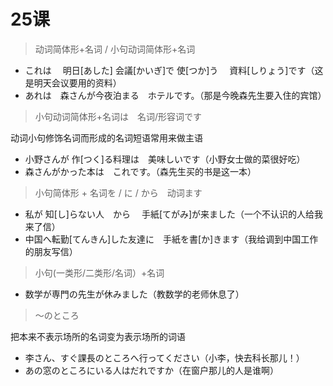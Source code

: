 # 25课

> 动词简体形+名词 / 小句动词简体形+名词

- これは　 明日[あした] 会議[かいぎ]で 使[つか]う　 資料[しりょう]です（这是明天会议要用的资料）
- あれは　森さんが今夜泊まる　ホテルです。（那是今晚森先生要入住的宾馆）



> 小句动词简体形+名词は　名词/形容词です

动词小句修饰名词而形成的名词短语常用来做主语

- 小野さんが 作[つく]る料理は　美味しいです（小野女士做的菜很好吃）
- 森さんがかった本は　これです。（森先生买的书是这一本）



> 小句简体形 + 名词を / に / から　动词ます

- 私が 知[し]らない人　から　 手紙[てがみ]が来ました（一个不认识的人给我来了信）
- 中国へ転勤[てんきん]した友達に　手紙を書[か]きます（我给调到中国工作的朋友写信）



> 小句(一类形/二类形/名词）+名词

- 数学が専門の先生が休みました（教数学的老师休息了）



> 〜のところ

把本来不表示场所的名词变为表示场所的词语

- 李さん、すぐ課長のところへ行ってください（小李，快去科长那儿！）
- あの窓のところにいる人はだれですか（在窗户那儿的人是谁啊）

